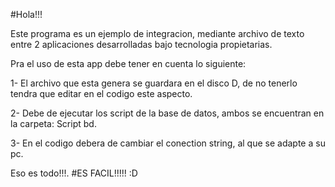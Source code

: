 #Hola!!!

Este programa es un ejemplo de integracion, mediante archivo de texto entre 2 aplicaciones desarrolladas
bajo tecnologia propietarias.

Pra el uso de esta app debe tener en cuenta lo siguiente:

 1-	El archivo que esta genera se guardara en el disco D, de no tenerlo tendra que editar en el codigo
	este aspecto.
	
 2-	Debe de ejecutar los script de la base de datos, ambos se encuentran en la carpeta: Script bd.
 
 3-	En el codigo debera de cambiar el conection string, al que se adapte a su pc.

Eso es todo!!!. #ES FACIL!!!!! :D
